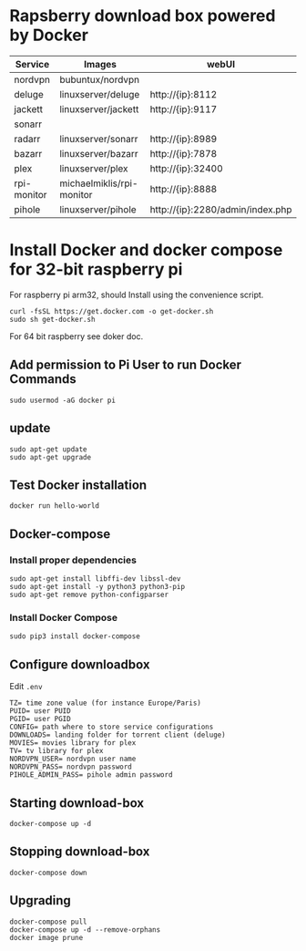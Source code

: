 # Rapsberry download box powered by Docker

| Service     | Images                    | webUI                            |
|-------------|---------------------------|----------------------------------|
| nordvpn     | bubuntux/nordvpn          |                                  |
| deluge      | linuxserver/deluge        | http://{ip}:8112                 |
| jackett     | linuxserver/jackett       | http://{ip}:9117                 |
| sonarr      |                           |                                  |
| radarr      | linuxserver/sonarr        | http://{ip}:8989                 |
| bazarr      | linuxserver/bazarr        | http://{ip}:7878                 |
| plex        | linuxserver/plex          | http://{ip}:32400                |
| rpi-monitor | michaelmiklis/rpi-monitor | http://{ip}:8888                 |
| pihole      | linuxserver/pihole        | http://{ip}:2280/admin/index.php |


# Install Docker and docker compose for 32-bit raspberry pi

For raspberry pi arm32, should Install using the convenience script. 
```
curl -fsSL https://get.docker.com -o get-docker.sh
sudo sh get-docker.sh
```

For 64 bit raspberry  see doker doc.

## Add permission to Pi User to run Docker Commands
```
sudo usermod -aG docker pi
```


## update
```
sudo apt-get update
sudo apt-get upgrade
```


## Test Docker installation
```
docker run hello-world
```

## Docker-compose 

### Install proper dependencies
```
sudo apt-get install libffi-dev libssl-dev
sudo apt-get install -y python3 python3-pip
sudo apt-get remove python-configparser
```

### Install Docker Compose
```
sudo pip3 install docker-compose 
```

## Configure downloadbox

Edit `.env` 
```
TZ= time zone value (for instance Europe/Paris)
PUID= user PUID 
PGID= user PGID
CONFIG= path where to store service configurations
DOWNLOADS= landing folder for torrent client (deluge)
MOVIES= movies library for plex
TV= tv library for plex
NORDVPN_USER= nordvpn user name
NORDVPN_PASS= nordvpn password
PIHOLE_ADMIN_PASS= pihole admin password
```

## Starting download-box

```
docker-compose up -d
```

## Stopping download-box
```
docker-compose down
```

## Upgrading 
```
docker-compose pull
docker-compose up -d --remove-orphans
docker image prune
```

